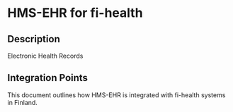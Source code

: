 # HMS-EHR for fi-health

## Description

Electronic Health Records

## Integration Points

This document outlines how HMS-EHR is integrated with fi-health systems in Finland.
